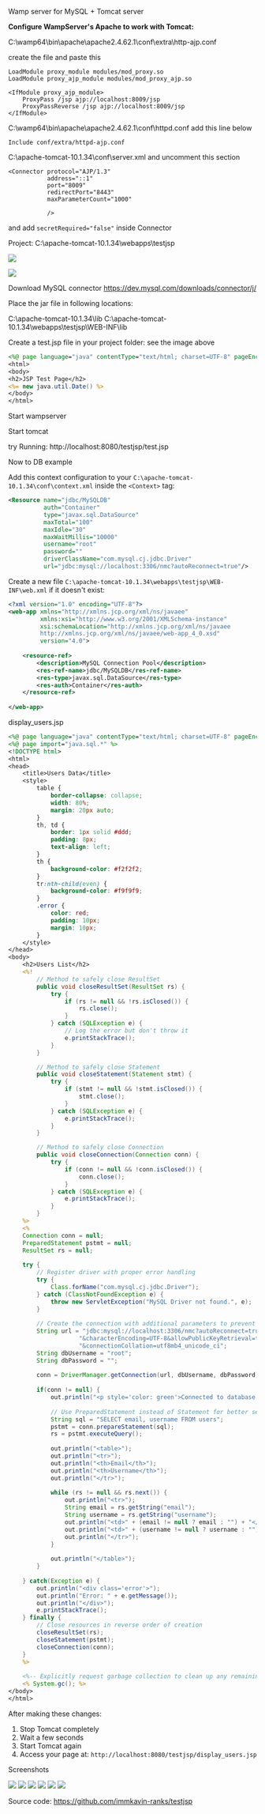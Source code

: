 Wamp server for MySQL + Tomcat server

**Configure WampServer's Apache to work with Tomcat:**

C:\wamp64\bin\apache\apache2.4.62.1\conf\extra\http-ajp.conf

create the file and paste this

```
LoadModule proxy_module modules/mod_proxy.so
LoadModule proxy_ajp_module modules/mod_proxy_ajp.so

<IfModule proxy_ajp_module>
    ProxyPass /jsp ajp://localhost:8009/jsp
    ProxyPassReverse /jsp ajp://localhost:8009/jsp
</IfModule>
```

C:\wamp64\bin\apache\apache2.4.62.1\conf\httpd.conf add this line below

`Include conf/extra/httpd-ajp.conf`

C:\apache-tomcat-10.1.34\conf\server.xml and uncomment this section

<!-- Define an AJP 1.3 Connector on port 8009 -->
   
    <Connector protocol="AJP/1.3"
               address="::1"
               port="8009"
               redirectPort="8443"
               maxParameterCount="1000"
		
               />


and add `secretRequired="false"` inside Connector

Project: C:\apache-tomcat-10.1.34\webapps\testjsp

![](attachments/Pasted%20image%2020250103085059.png)

![](attachments/Pasted%20image%2020250103085109.png)

Download MySQL connector https://dev.mysql.com/downloads/connector/j/

Place the jar file in following locations:

C:\apache-tomcat-10.1.34\lib
C:\apache-tomcat-10.1.34\webapps\testjsp\WEB-INF\lib

Create a test.jsp file in your project folder: see the image above

```jsp
<%@ page language="java" contentType="text/html; charset=UTF-8" pageEncoding="UTF-8"%>
<html>
<body>
<h2>JSP Test Page</h2>
<%= new java.util.Date() %>
</body>
</html>
```


Start wampserver

Start tomcat

try Running: http://localhost:8080/testjsp/test.jsp


Now to DB example

Add this context configuration to your `C:\apache-tomcat-10.1.34\conf\context.xml` inside the `<Context>` tag:

```xml
<Resource name="jdbc/MySQLDB"
          auth="Container"
          type="javax.sql.DataSource"
          maxTotal="100"
          maxIdle="30"
          maxWaitMillis="10000"
          username="root"
          password=""
          driverClassName="com.mysql.cj.jdbc.Driver"
          url="jdbc:mysql://localhost:3306/nmc?autoReconnect=true"/>
```

Create a new file `C:\apache-tomcat-10.1.34\webapps\testjsp\WEB-INF\web.xml` if it doesn't exist:

```xml
<?xml version="1.0" encoding="UTF-8"?>
<web-app xmlns="http://xmlns.jcp.org/xml/ns/javaee"
         xmlns:xsi="http://www.w3.org/2001/XMLSchema-instance"
         xsi:schemaLocation="http://xmlns.jcp.org/xml/ns/javaee 
         http://xmlns.jcp.org/xml/ns/javaee/web-app_4_0.xsd"
         version="4.0">
    
    <resource-ref>
        <description>MySQL Connection Pool</description>
        <res-ref-name>jdbc/MySQLDB</res-ref-name>
        <res-type>javax.sql.DataSource</res-type>
        <res-auth>Container</res-auth>
    </resource-ref>
    
</web-app>
```


display_users.jsp

```jsp
<%@ page language="java" contentType="text/html; charset=UTF-8" pageEncoding="UTF-8"%>
<%@ page import="java.sql.*" %>
<!DOCTYPE html>
<html>
<head>
    <title>Users Data</title>
    <style>
        table {
            border-collapse: collapse;
            width: 80%;
            margin: 20px auto;
        }
        th, td {
            border: 1px solid #ddd;
            padding: 8px;
            text-align: left;
        }
        th {
            background-color: #f2f2f2;
        }
        tr:nth-child(even) {
            background-color: #f9f9f9;
        }
        .error {
            color: red;
            padding: 10px;
            margin: 10px;
        }
    </style>
</head>
<body>
    <h2>Users List</h2>
    <%!
        // Method to safely close ResultSet
        public void closeResultSet(ResultSet rs) {
            try {
                if (rs != null && !rs.isClosed()) {
                    rs.close();
                }
            } catch (SQLException e) {
                // Log the error but don't throw it
                e.printStackTrace();
            }
        }

        // Method to safely close Statement
        public void closeStatement(Statement stmt) {
            try {
                if (stmt != null && !stmt.isClosed()) {
                    stmt.close();
                }
            } catch (SQLException e) {
                e.printStackTrace();
            }
        }

        // Method to safely close Connection
        public void closeConnection(Connection conn) {
            try {
                if (conn != null && !conn.isClosed()) {
                    conn.close();
                }
            } catch (SQLException e) {
                e.printStackTrace();
            }
        }
    %>
    <%
    Connection conn = null;
    PreparedStatement pstmt = null;
    ResultSet rs = null;
    
    try {
        // Register driver with proper error handling
        try {
            Class.forName("com.mysql.cj.jdbc.Driver");
        } catch (ClassNotFoundException e) {
            throw new ServletException("MySQL Driver not found.", e);
        }
        
        // Create the connection with additional parameters to prevent abandoned connections
        String url = "jdbc:mysql://localhost:3306/nmc?autoReconnect=true&useUnicode=true" +
                    "&characterEncoding=UTF-8&allowPublicKeyRetrieval=true&useSSL=false" +
                    "&connectionCollation=utf8mb4_unicode_ci";
        String dbUsername = "root";
        String dbPassword = "";
        
        conn = DriverManager.getConnection(url, dbUsername, dbPassword);
        
        if(conn != null) {
            out.println("<p style='color: green'>Connected to database successfully!</p>");
            
            // Use PreparedStatement instead of Statement for better security
            String sql = "SELECT email, username FROM users";
            pstmt = conn.prepareStatement(sql);
            rs = pstmt.executeQuery();
            
            out.println("<table>");
            out.println("<tr>");
            out.println("<th>Email</th>");
            out.println("<th>Username</th>");
            out.println("</tr>");
            
            while (rs != null && rs.next()) {
                out.println("<tr>");
                String email = rs.getString("email");
                String username = rs.getString("username");
                out.println("<td>" + (email != null ? email : "") + "</td>");
                out.println("<td>" + (username != null ? username : "") + "</td>");
                out.println("</tr>");
            }
            
            out.println("</table>");
        }
        
    } catch(Exception e) {
        out.println("<div class='error'>");
        out.println("Error: " + e.getMessage());
        out.println("</div>");
        e.printStackTrace();
    } finally {
        // Close resources in reverse order of creation
        closeResultSet(rs);
        closeStatement(pstmt);
        closeConnection(conn);
    }
    %>
    
    <%-- Explicitly request garbage collection to clean up any remaining resources --%>
    <% System.gc(); %>
</body>
</html>
```

After making these changes:

1. Stop Tomcat completely
2. Wait a few seconds
3. Start Tomcat again
4. Access your page at: `http://localhost:8080/testjsp/display_users.jsp`


Screenshots

![](attachments/Pasted%20image%2020250103090015.png)
![](attachments/Pasted%20image%2020250103090031.png)
![](attachments/Pasted%20image%2020250103090040.png)
![](attachments/Pasted%20image%2020250103090104.png)
![](attachments/Pasted%20image%2020250103090316.png)
![](attachments/Pasted%20image%2020250103090329.png)

Source code: https://github.com/immkavin-ranks/testjsp